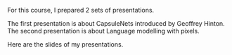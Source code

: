 For this course, I prepared 2 sets of presentations. </br>

The first presentation is about CapsuleNets introduced by Geoffrey Hinton. </br>
The second presentation is about Language modelling with pixels.</br>

Here are the slides of my presentations.
